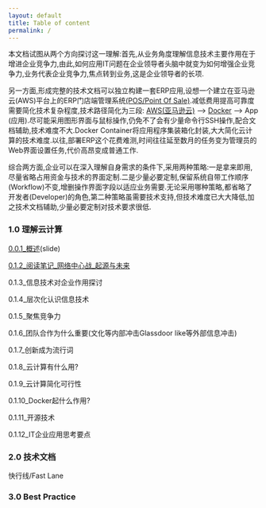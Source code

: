 ```yaml
---
layout: default
title: Table of content
permalink: /
---
```


本文档试图从两个方向探讨这一理解:首先,从业务角度理解信息技术主要作用在于增进企业竞争力,由此,如何应用IT问题在企业领导者头脑中就变为如何增强企业竞争力,业务代表企业竞争力,焦点转到业务,这是企业领导者的长项.

另一方面,形成完整的技术文档可以独立构建一套ERP应用,设想一个建立在亚马逊云(AWS)平台上的ERP门店端管理系统[(POS/Point Of Sale)](https://www.odoo.com/zh_CN/page/point-of-sale-shop).减低费用提高可靠度需要简化技术复杂程度,技术路径简化为三段: [AWS(亚马逊云)](https://www.amazonaws.cn/) --> [Docker](https://www.docker.com/) --> App (应用).尽可能采用图形界面与鼠标操作,仍免不了会有少量命令行SSH操作,配合文档辅助,技术难度不大.Docker Container将应用程序集装箱化封装,大大简化云计算的技术难度.以往,部署ERP这个花费难测,时间往往延至数月的任务变为管理员的Web界面设置任务,代价高昂变成普通工作.

综合两方面,企业可以在深入理解自身需求的条件下,采用两种策略:一是拿来即用,尽量省略占用资金与技术的界面定制.二是少量必要定制,保留系统自带工作顺序(Workflow)不变,增删操作界面字段以适应业务需要.无论采用哪种策略,都省略了开发者(Developer)的角色,第二种策略虽需要技术支持,但技术难度已大大降低,加之技术文档辅助,少量必要定制对技术要求很低.

### 1.0 理解云计算

[0.0.1_概述](/slides/2017-03-04-overview.html)(slide)

[0.1.2_阅读笔记_网络中心战_起源与未来](/review-ncw-origin)

0.1.3_信息技术对企业作用探讨

0.1.4_层次化认识信息技术

0.1.5_聚焦竞争力

0.1.6_团队合作为什么重要(文化等内部冲击Glassdoor like等外部信息冲击)

0.1.7_创新成为流行词

0.1.8_云计算有什么用?

0.1.9_云计算简化可行性

0.1.10_Docker起什么作用?

0.1.11_开源技术

0.1.12_IT企业应用思考要点

### 2.0 技术文档

快行线/Fast Lane



### 3.0 Best Practice
